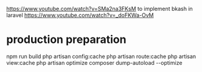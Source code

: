 https://www.youtube.com/watch?v=SMa2na3FKsM
to implement bkash in laravel
https://www.youtube.com/watch?v=_doFKWa-OvM

# production preparation
npm run build
php artisan config:cache
php artisan route:cache
php artisan view:cache
php artisan optimize
composer dump-autoload --optimize
